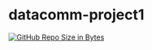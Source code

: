 # datacomm-project1

[![GitHub Repo Size in Bytes](https://img.shields.io/github/languages/code-size/cabajian/datacomm-project1)](https://github.com/cabajian/datacomm-project1)
